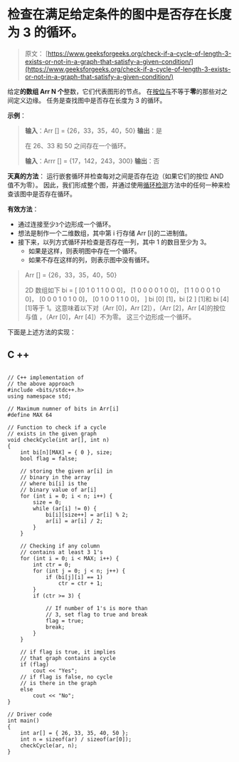 # 检查在满足给定条件的图中是否存在长度为 3 的循环。

> 原文： [https://www.geeksforgeeks.org/check-if-a-cycle-of-length-3-exists-or-not-in-a-graph-that-satisfy-a-given-condition/](https://www.geeksforgeeks.org/check-if-a-cycle-of-length-3-exists-or-not-in-a-graph-that-satisfy-a-given-condition/)

给定**的数组 **Arr** N 个**整数，它们代表图形的节点。 在[按位与](https://www.geeksforgeeks.org/bitwise-operators-in-c-cpp/)不等于**零**的那些对之间定义边缘。 任务是查找图中是否存在长度为 3 的循环。

**示例**：

> **输入**：Arr [] = {26，33，35，40，50}
> **输出**：是
> 
> 在 26、33 和 50 之间存在一个循环。
> 
> **输入**：Arrr [] = {17，142，243，300}
> **输出**：否

**天真的方法**：
运行嵌套循环并检查每对之间是否存在边（如果它们的按位 AND 值不为零）。 因此，我们形成整个图，并通过使用[循环检测](https://www.geeksforgeeks.org/detect-cycle-undirected-graph/)方法中的任何一种来检查该图中是否存在循环。

**有效方法**：

*   通过连接至少`3`个边形成一个循环。
*   想法是制作一个二维数组，其中第 i 行存储 Arr [i]的二进制值。
*   接下来，以列方式循环并检查是否存在一列，其中 1 的数目至少为 3。
    *   如果是这样，则表明图中存在一个循环。
    *   如果不存在这样的列，则表示图中没有循环。

> Arr [] = {26，33，35，40，50}
> 
> 2D 数组如下
> bi = [
> [0 1 0 1 1 0 0 0]，
> [1 0 0 0 0 1 0 0]，
> [1 1 0 0 0 1 0 0]，
> [0 0 0 1 0 1 0 0]，
> [0 1 0 0 1 1 0 0]，
> ]
> bi [0] [1]，bi [2 ] [1]和 bi [4] [1]等于 1。这意味着以下对（Arr [0]，Arr [2]），（Arr [2]，Arr [4]的按位与值 ，（Arr [0]，Arr [4]）不为零。 这三个边形成一个循环。

下面是上述方法的实现：

## C ++

```

// C++ implementation of 
// the above approach 
#include <bits/stdc++.h> 
using namespace std; 

// Maximum numner of bits in Arr[i] 
#define MAX 64 

// Function to check if a cycle 
// exists in the given graph 
void checkCycle(int ar[], int n) 
{ 
    int bi[n][MAX] = { 0 }, size; 
    bool flag = false; 

    // storing the given ar[i] in 
    // binary in the array 
    // where bi[i] is the 
    // binary value of ar[i] 
    for (int i = 0; i < n; i++) { 
        size = 0; 
        while (ar[i] != 0) { 
            bi[i][size++] = ar[i] % 2; 
            ar[i] = ar[i] / 2; 
        } 
    } 

    // Checking if any column 
    // contains at least 3 1's 
    for (int i = 0; i < MAX; i++) { 
        int ctr = 0; 
        for (int j = 0; j < n; j++) { 
            if (bi[j][i] == 1) 
                ctr = ctr + 1; 
        } 
        if (ctr >= 3) { 

            // If number of 1's is more than 
            // 3, set flag to true and break 
            flag = true; 
            break; 
        } 
    } 

    // if flag is true, it implies 
    // that graph contains a cycle 
    if (flag) 
        cout << "Yes"; 
    // if flag is false, no cycle 
    // is there in the graph 
    else
        cout << "No"; 
} 

// Driver code 
int main() 
{ 
    int ar[] = { 26, 33, 35, 40, 50 }; 
    int n = sizeof(ar) / sizeof(ar[0]); 
    checkCycle(ar, n); 
} 

```